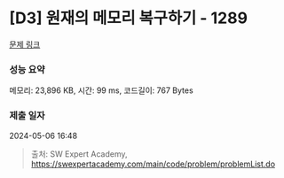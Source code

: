 # [D3] 원재의 메모리 복구하기 - 1289 

[문제 링크](https://swexpertacademy.com/main/code/problem/problemDetail.do?contestProbId=AV19AcoKI9sCFAZN) 

### 성능 요약

메모리: 23,896 KB, 시간: 99 ms, 코드길이: 767 Bytes

### 제출 일자

2024-05-06 16:48



> 출처: SW Expert Academy, https://swexpertacademy.com/main/code/problem/problemList.do